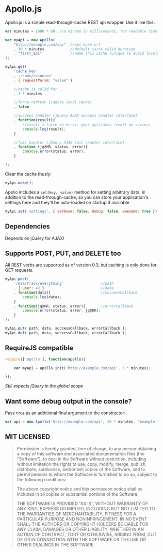 # Apollo.js

Apollo.js is a simple read-through-cache REST api wrapper. Use it like this:

```js
var minutes = 1000 * 60; //a minute in milliseconds, for readable time measurements

var myApi = new Apollo(
	"http://example.com/api"  //api base-url
	, 30 * minutes            //default cache valid duration
	, "first_api"             //name this cache (unique to avoid localStorage collisions)
);

myApi.get(
	'cache_key'
	, '/some/resource'
	, { requestParam: "value" }

	//cache is valid for...
	, 3 * minutes

	//force-refresh (ignore local cache)
	, false

	//success handler (jQuery AJAX success handler interface)
	, function(result){
		//result = false on error; your api/cache result on success
		console.log(result);
	}

	//fail handler (jQuery AJAX fail handler interface)
	, function (jqXHR, status, error){
		console.error(status, error);
	}

);
```

Clear the cache thusly:

```js
myApi.nuke();
```

Apollo includes a `set(key, value)` method for setting arbitrary data, in addition to the read-through-cache;
so you can store your application's settings here and they'll be auto-loaded on startup if available.

```js
myApi.set('settings', { verbose: false, debug: false, awesome: true });
```

## Dependencies

Depends on jQuery for AJAX!

## Supports POST, PUT, and DELETE too

All REST verbs are supported as of version 0.3, but caching is only done for GET requests.

```js
myApi.post(
	'/nsa/track/everything'                 //path
	, { user: 42 }                          //data
	, function(data){                       //successCallback
		console.log(data);
	}
	, function(jqXHR, status, error){       //errorCallback
		console.error(status, error, jqXHR);
	}
);

myApi.put( path, data, successCallback, errorCallback );
myApi.del( path, data, successCallback, errorCallback );
```

## RequireJS compatible

```js
require(['apollo'], function(apollo){

	var myApi = apollo.init('http://example.com/api', 5 * minutes);

});
```
*Still expects jQuery in the global scope*

## Want some debug output in the console?

Pass `true` as an additional final argument to the constructor:

```js
var api = new Apollo('http://example.com/api', 30 * minutes, 'example', true);
```

## MIT LICENSED

>Permission is hereby granted, free of charge, to any person obtaining a copy of this software and associated documentation files (the "Software"), to deal in the Software without restriction, including without limitation the rights to use, copy, modify, merge, publish, distribute, sublicense, and/or sell copies of the Software, and to permit persons to whom the Software is furnished to do so, subject to the following conditions:
>
>The above copyright notice and this permission notice shall be included in all copies or substantial portions of the Software.
>
>THE SOFTWARE IS PROVIDED "AS IS", WITHOUT WARRANTY OF ANY KIND, EXPRESS OR IMPLIED, INCLUDING BUT NOT LIMITED TO THE WARRANTIES OF MERCHANTABILITY, FITNESS FOR A PARTICULAR PURPOSE AND NONINFRINGEMENT. IN NO EVENT SHALL THE AUTHORS OR COPYRIGHT HOLDERS BE LIABLE FOR ANY CLAIM, DAMAGES OR OTHER LIABILITY, WHETHER IN AN ACTION OF CONTRACT, TORT OR OTHERWISE, ARISING FROM, OUT OF OR IN CONNECTION WITH THE SOFTWARE OR THE USE OR OTHER DEALINGS IN THE SOFTWARE.
